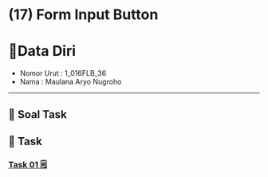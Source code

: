 # (17) Form Input Button

# 👨Data Diri
- Nomor Urut : 1_016FLB_36
- Nama : Maulana Aryo Nugroho

---
## 📑 Soal Task

## 📒 Task
### [Task 01 🗒](#descriptive-)